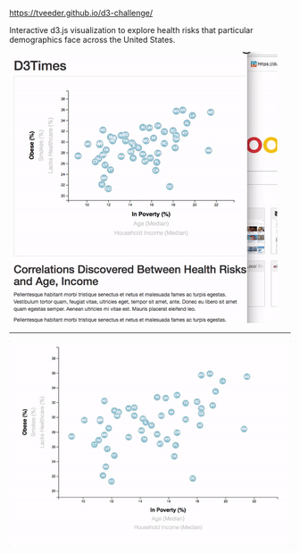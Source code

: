 https://tveeder.github.io/d3-challenge/









Interactive d3.js visualization to explore health risks that particular demographics face across the United States.

<img src="assets/Images/9-responsive-d3.gif">








____________________________________________________________________


<img src="assets/Images/7-animated-scatter.gif">








